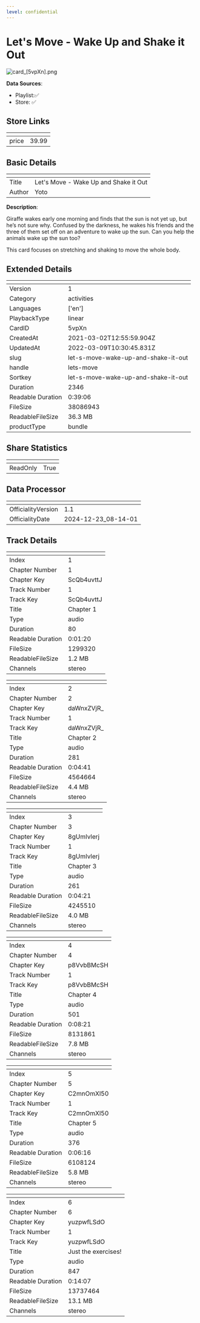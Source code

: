 ```yaml
---
level: confidential
---
```

# Let's Move - Wake Up and Shake it Out

![card_[5vpXn].png](../../img/cards/card_[5vpXn].png)

**Data Sources**: 

- Playlist:✅
- Store: ✅


## Store Links

| <!-- --> | <!-- --> |
| - | - |
| price | 39.99 |


## Basic Details

| <!-- --> | <!-- --> |
| - | - |
| Title | Let's Move - Wake Up and Shake it Out |
| Author | Yoto |

**Description**:

Giraffe wakes early one morning and finds that the sun is not yet up, but he’s not sure why. Confused by the darkness, he wakes his friends and the three of them set off on an adventure to wake up the sun. Can you help the animals wake up the sun too?

This card focuses on stretching and shaking to move the whole body.


## Extended Details

| <!-- --> | <!-- --> |
| - | - |
| Version | 1 |
| Category | activities |
| Languages | ['en'] |
| PlaybackType | linear |
| CardID | 5vpXn |
| CreatedAt | 2021-03-02T12:55:59.904Z |
| UpdatedAt | 2022-03-09T10:30:45.831Z |
| slug | let-s-move-wake-up-and-shake-it-out |
| handle | lets-move |
| Sortkey | let-s-move-wake-up-and-shake-it-out |
| Duration | 2346 |
| Readable Duration | 0:39:06 |
| FileSize | 38086943 |
| ReadableFileSize | 36.3 MB |
| productType | bundle |


## Share Statistics

| <!-- --> | <!-- --> |
| - | - |
| ReadOnly | True |


## Data Processor

| <!-- --> | <!-- --> |
| - | - |
| OfficialityVersion | 1.1
| OfficialityDate | 2024-12-23_08-14-01


## Track Details

| <!-- --> | <!-- --> |
| - | - |
| Index | 1 |
| Chapter Number | 1 |
| Chapter Key | ScQb4uvttJ |
| Track Number | 1 |
| Track Key | ScQb4uvttJ |
| Title | Chapter 1 |
| Type | audio |
| Duration | 80 |
| Readable Duration | 0:01:20 |
| FileSize | 1299320 |
| ReadableFileSize | 1.2 MB |
| Channels | stereo |

| <!-- --> | <!-- --> |
| - | - |
| Index | 2 |
| Chapter Number | 2 |
| Chapter Key | daWnxZVjR_ |
| Track Number | 1 |
| Track Key | daWnxZVjR_ |
| Title | Chapter 2 |
| Type | audio |
| Duration | 281 |
| Readable Duration | 0:04:41 |
| FileSize | 4564664 |
| ReadableFileSize | 4.4 MB |
| Channels | stereo |

| <!-- --> | <!-- --> |
| - | - |
| Index | 3 |
| Chapter Number | 3 |
| Chapter Key | 8gUmIvlerj |
| Track Number | 1 |
| Track Key | 8gUmIvlerj |
| Title | Chapter 3 |
| Type | audio |
| Duration | 261 |
| Readable Duration | 0:04:21 |
| FileSize | 4245510 |
| ReadableFileSize | 4.0 MB |
| Channels | stereo |

| <!-- --> | <!-- --> |
| - | - |
| Index | 4 |
| Chapter Number | 4 |
| Chapter Key | p8VvbBMcSH |
| Track Number | 1 |
| Track Key | p8VvbBMcSH |
| Title | Chapter 4 |
| Type | audio |
| Duration | 501 |
| Readable Duration | 0:08:21 |
| FileSize | 8131861 |
| ReadableFileSize | 7.8 MB |
| Channels | stereo |

| <!-- --> | <!-- --> |
| - | - |
| Index | 5 |
| Chapter Number | 5 |
| Chapter Key | C2mnOmXl50 |
| Track Number | 1 |
| Track Key | C2mnOmXl50 |
| Title | Chapter 5 |
| Type | audio |
| Duration | 376 |
| Readable Duration | 0:06:16 |
| FileSize | 6108124 |
| ReadableFileSize | 5.8 MB |
| Channels | stereo |

| <!-- --> | <!-- --> |
| - | - |
| Index | 6 |
| Chapter Number | 6 |
| Chapter Key | yuzpwfLSdO |
| Track Number | 1 |
| Track Key | yuzpwfLSdO |
| Title | Just the exercises!  |
| Type | audio |
| Duration | 847 |
| Readable Duration | 0:14:07 |
| FileSize | 13737464 |
| ReadableFileSize | 13.1 MB |
| Channels | stereo |

